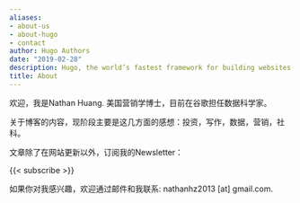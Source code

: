 ```yaml
---
aliases:
- about-us
- about-hugo
- contact
author: Hugo Authors
date: "2019-02-28"
description: Hugo, the world’s fastest framework for building websites
title: About
---
```


欢迎，我是Nathan Huang. 美国营销学博士，目前在谷歌担任数据科学家。


关于博客的内容，现阶段主要是这几方面的感想：投资，写作，数据，营销，社科。


文章除了在网站更新以外，订阅我的Newsletter： 
 
{{< subscribe >}}
 

如果你对我感兴趣，欢迎通过邮件和我联系: nathanhz2013 [at] gmail.com.
  